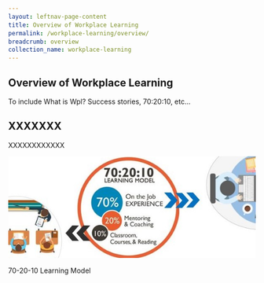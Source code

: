 ```yaml
---
layout: leftnav-page-content
title: Overview of Workplace Learning
permalink: /workplace-learning/overview/
breadcrumb: overview
collection_name: workplace-learning
---
```


## **Overview of Workplace Learning**

To include What is Wpl? Success stories, 70:20:10, etc...

## **XXXXXXX**

XXXXXXXXXXXX


![Learning Model](/images/702010.jpg)
<caption>70-20-10 Learning Model</caption>
